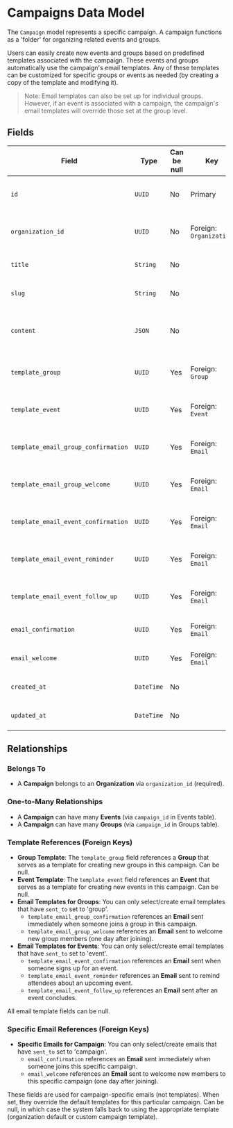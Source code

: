 # Campaigns Data Model

The `Campaign` model represents a specific campaign. A campaign functions as a 'folder' for organizing related events and groups.

Users can easily create new events and groups based on predefined templates associated with the campaign. These events and groups automatically use the campaign's email templates. Any of these templates can be customized for specific groups or events as needed (by creating a copy of the template and modifying it).

> Note: Email templates can also be set up for individual groups. However, if an event is associated with a campaign, the campaign's email templates will override those set at the group level.

## Fields

| Field                               | Type       | Can be null | Key                     | Description                            |
| ----------------------------------- | ---------- | ----------- | ----------------------- | -------------------------------------- |
| `id`                                | `UUID`     | No          | Primary                 | Unique identifier for the campaign.    |
| `organization_id`                   | `UUID`     | No          | Foreign: `Organization` | Organization this campaign belongs to. |
| `title`                             | `String`   | No          |                         | The title of the campaign.             |
| `slug`                              | `String`   | No          |                         | Unique URL-friendly slug               |
| `content`                           | `JSON`     | No          |                         | Page content containing TipTap JSON    |
| `template_group`                    | `UUID`     | Yes         | Foreign: `Group`        | Template for groups in this campaign.  |
| `template_event`                    | `UUID`     | Yes         | Foreign: `Event`        | Template for events in this campaign.  |
| `template_email_group_confirmation` | `UUID`     | Yes         | Foreign: `Email`        | Email template for linked groups.      |
| `template_email_group_welcome`      | `UUID`     | Yes         | Foreign: `Email`        | Email template for linked groups.      |
| `template_email_event_confirmation` | `UUID`     | Yes         | Foreign: `Email`        | Email template for linked events.      |
| `template_email_event_reminder`     | `UUID`     | Yes         | Foreign: `Email`        | Email template for linked events.      |
| `template_email_event_follow_up`    | `UUID`     | Yes         | Foreign: `Email`        | Email template for linked events.      |
| `email_confirmation`                | `UUID`     | Yes         | Foreign: `Email`        | Specific confirmation email.           |
| `email_welcome`                     | `UUID`     | Yes         | Foreign: `Email`        | Specific welcome email.                |
| `created_at`                        | `DateTime` | No          |                         | Date and time created.                 |
| `updated_at`                        | `DateTime` | No          |                         | Date and time last updated.            |

## Relationships

### Belongs To

- A **Campaign** belongs to an **Organization** via `organization_id` (required).

### One-to-Many Relationships

- A **Campaign** can have many **Events** (via `campaign_id` in Events table).
- A **Campaign** can have many **Groups** (via `campaign_id` in Groups table).

### Template References (Foreign Keys)

- **Group Template**: The `template_group` field references a **Group** that serves as a template for creating new groups in this campaign. Can be null.
- **Event Template**: The `template_event` field references an **Event** that serves as a template for creating new events in this campaign. Can be null.
- **Email Templates for Groups**: You can only select/create email templates that have `sent_to` set to 'group'.
  - `template_email_group_confirmation` references an **Email** sent immediately when someone joins a group in this campaign.
  - `template_email_group_welcome` references an **Email** sent to welcome new group members (one day after joining).
- **Email Templates for Events**: You can only select/create email templates that have `sent_to` set to 'event'.
  - `template_email_event_confirmation` references an **Email** sent when someone signs up for an event.
  - `template_email_event_reminder` references an **Email** sent to remind attendees about an upcoming event.
  - `template_email_event_follow_up` references an **Email** sent after an event concludes.

All email template fields can be null.

### Specific Email References (Foreign Keys)

- **Specific Emails for Campaign**: You can only select/create emails that have `sent_to` set to 'campaign'.
  - `email_confirmation` references an **Email** sent immediately when someone joins this specific campaign.
  - `email_welcome` references an **Email** sent to welcome new members to this specific campaign (one day after joining).

These fields are used for campaign-specific emails (not templates). When set, they override the default templates for this particular campaign. Can be null, in which case the system falls back to using the appropriate template (organization default or custom campaign template).
